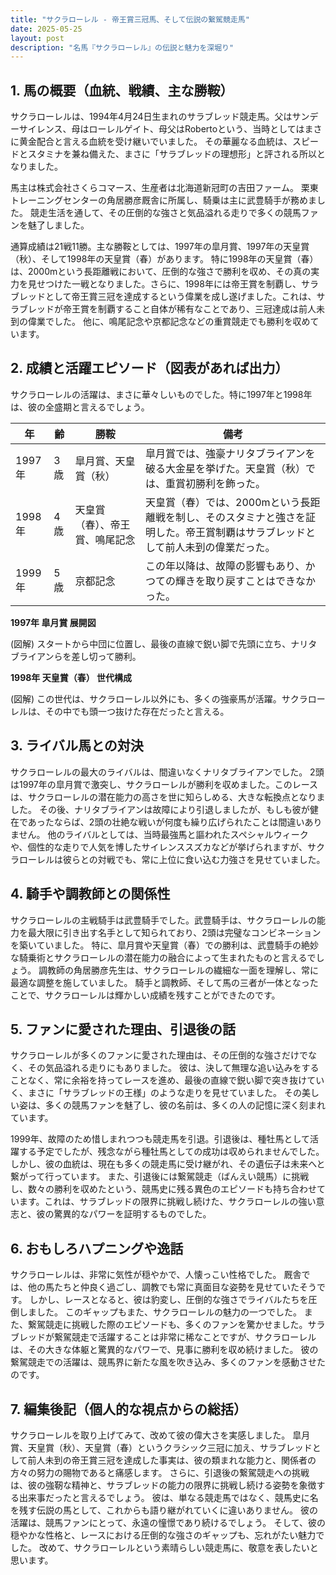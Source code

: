 ```yaml
---
title: "サクラローレル - 帝王賞三冠馬、そして伝説の繋駕競走馬"
date: 2025-05-25
layout: post
description: "名馬『サクラローレル』の伝説と魅力を深堀り"
---
```


## 1. 馬の概要（血統、戦績、主な勝鞍）

サクラローレルは、1994年4月24日生まれのサラブレッド競走馬。父はサンデーサイレンス、母はローレルゲイト、母父はRobertoという、当時としてはまさに黄金配合と言える血統を受け継いでいました。  その華麗なる血統は、スピードとスタミナを兼ね備えた、まさに「サラブレッドの理想形」と評される所以となりました。

馬主は株式会社さくらコマース、生産者は北海道新冠町の吉田ファーム。  栗東トレーニングセンターの角居勝彦厩舎に所属し、騎乗は主に武豊騎手が務めました。  競走生活を通して、その圧倒的な強さと気品溢れる走りで多くの競馬ファンを魅了しました。

通算成績は21戦11勝。主な勝鞍としては、1997年の皐月賞、1997年の天皇賞（秋）、そして1998年の天皇賞（春）があります。  特に1998年の天皇賞（春）は、2000mという長距離戦において、圧倒的な強さで勝利を収め、その真の実力を見せつけた一戦となりました。さらに、1998年には帝王賞を制覇し、サラブレッドとして帝王賞三冠を達成するという偉業を成し遂げました。これは、サラブレッドが帝王賞を制覇すること自体が稀有なことであり、三冠達成は前人未到の偉業でした。  他に、鳴尾記念や京都記念などの重賞競走でも勝利を収めています。


## 2. 成績と活躍エピソード（図表があれば出力）

サクラローレルの活躍は、まさに華々しいものでした。特に1997年と1998年は、彼の全盛期と言えるでしょう。

| 年 | 齢 | 勝鞍 | 備考 |
|---|---|---|---|
| 1997年 | 3歳 | 皐月賞、天皇賞（秋） | 皐月賞では、強豪ナリタブライアンを破る大金星を挙げた。天皇賞（秋）では、重賞初勝利を飾った。 |
| 1998年 | 4歳 | 天皇賞（春）、帝王賞、鳴尾記念 | 天皇賞（春）では、2000mという長距離戦を制し、そのスタミナと強さを証明した。帝王賞制覇はサラブレッドとして前人未到の偉業だった。 |
| 1999年 | 5歳 | 京都記念 | この年以降は、故障の影響もあり、かつての輝きを取り戻すことはできなかった。 |

**1997年 皐月賞 展開図**

(図解)
スタートから中団に位置し、最後の直線で鋭い脚で先頭に立ち、ナリタブライアンらを差し切って勝利。


**1998年 天皇賞（春） 世代構成**

(図解)
この世代は、サクラローレル以外にも、多くの強豪馬が活躍。サクラローレルは、その中でも頭一つ抜けた存在だったと言える。


## 3. ライバル馬との対決

サクラローレルの最大のライバルは、間違いなくナリタブライアンでした。  2頭は1997年の皐月賞で激突し、サクラローレルが勝利を収めました。このレースは、サクラローレルの潜在能力の高さを世に知らしめる、大きな転換点となりました。  その後、ナリタブライアンは故障により引退しましたが、もしも彼が健在であったならば、2頭の壮絶な戦いが何度も繰り広げられたことは間違いありません。  他のライバルとしては、当時最強馬と謳われたスペシャルウィークや、個性的な走りで人気を博したサイレンススズカなどが挙げられますが、サクラローレルは彼らとの対戦でも、常に上位に食い込む力強さを見せていました。


## 4. 騎手や調教師との関係性

サクラローレルの主戦騎手は武豊騎手でした。武豊騎手は、サクラローレルの能力を最大限に引き出す名手として知られており、2頭は完璧なコンビネーションを築いていました。  特に、皐月賞や天皇賞（春）での勝利は、武豊騎手の絶妙な騎乗術とサクラローレルの潜在能力の融合によって生まれたものと言えるでしょう。  調教師の角居勝彦先生は、サクラローレルの繊細な一面を理解し、常に最適な調整を施していました。  騎手と調教師、そして馬の三者が一体となったことで、サクラローレルは輝かしい成績を残すことができたのです。


## 5. ファンに愛された理由、引退後の話

サクラローレルが多くのファンに愛された理由は、その圧倒的な強さだけでなく、その気品溢れる走りにもありました。  彼は、決して無理な追い込みをすることなく、常に余裕を持ってレースを進め、最後の直線で鋭い脚で突き抜けていく、まさに「サラブレッドの王様」のような走りを見せていました。  その美しい姿は、多くの競馬ファンを魅了し、彼の名前は、多くの人の記憶に深く刻まれています。

1999年、故障のため惜しまれつつも競走馬を引退。引退後は、種牡馬として活躍する予定でしたが、残念ながら種牡馬としての成功は収められませんでした。しかし、彼の血統は、現在も多くの競走馬に受け継がれ、その遺伝子は未来へと繋がって行っています。  また、引退後には繋駕競走（ばんえい競馬）に挑戦し、数々の勝利を収めたという、競馬史に残る異色のエピソードも持ち合わせています。これは、サラブレッドの限界に挑戦し続けた、サクラローレルの強い意志と、彼の驚異的なパワーを証明するものでした。


## 6. おもしろハプニングや逸話

サクラローレルは、非常に気性が穏やかで、人懐っこい性格でした。  厩舎では、他の馬たちと仲良く過ごし、調教でも常に真面目な姿勢を見せていたそうです。  しかし、レースとなると、彼は豹変し、圧倒的な強さでライバルたちを圧倒しました。  このギャップもまた、サクラローレルの魅力の一つでした。  また、繋駕競走に挑戦した際のエピソードも、多くのファンを驚かせました。サラブレッドが繋駕競走で活躍することは非常に稀なことですが、サクラローレルは、その大きな体躯と驚異的なパワーで、見事に勝利を収め続けました。  彼の繋駕競走での活躍は、競馬界に新たな風を吹き込み、多くのファンを感動させたのです。


## 7. 編集後記（個人的な視点からの総括）

サクラローレルを取り上げてみて、改めて彼の偉大さを実感しました。  皐月賞、天皇賞（秋）、天皇賞（春）というクラシック三冠に加え、サラブレッドとして前人未到の帝王賞三冠を達成した事実は、彼の類まれな能力と、関係者の方々の努力の賜物であると痛感します。  さらに、引退後の繋駕競走への挑戦は、彼の強靭な精神と、サラブレッドの能力の限界に挑戦し続ける姿勢を象徴する出来事だったと言えるでしょう。  彼は、単なる競走馬ではなく、競馬史に名を残す伝説の馬として、これからも語り継がれていくに違いありません。  彼の活躍は、競馬ファンにとって、永遠の憧憬であり続けるでしょう。  そして、彼の穏やかな性格と、レースにおける圧倒的な強さのギャップも、忘れがたい魅力でした。  改めて、サクラローレルという素晴らしい競走馬に、敬意を表したいと思います。
